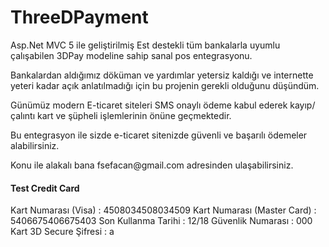 # ThreeDPayment

<p>Asp.Net MVC 5 ile geliştirilmiş Est destekli tüm bankalarla uyumlu çalışabilen 3DPay modeline sahip sanal pos entegrasyonu.</p>
<p>Bankalardan aldığımız döküman ve yardımlar yetersiz kaldığı ve internette yeteri kadar açık anlatılmadığı için bu projenin gerekli olduğunu düşündüm.</p>
<p>Günümüz modern E-ticaret siteleri SMS onaylı ödeme kabul ederek kayıp/çalıntı kart ve şüpheli işlemlerinin önüne geçmektedir.</p>
<p>Bu entegrasyon ile sizde e-ticaret sitenizde güvenli ve başarılı ödemeler alabilirsiniz.</p>
<p>Konu ile alakalı bana fsefacan@gmail.com adresinden ulaşabilirsiniz.</p>

#### Test Credit Card
Kart Numarası (Visa) : 4508034508034509
Kart Numarası (Master Card) : 5406675406675403
Son Kullanma Tarihi : 12/18
Güvenlik Numarası : 000
Kart 3D Secure Şifresi : a

